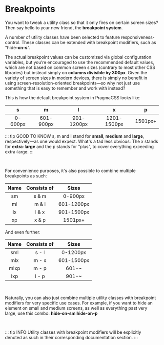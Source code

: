 # Breakpoints

You want to tweak a utility class so that it only fires on certain screen sizes?
Then say hello to your new friend, the **breakpoint system**.

A number of utility classes have been selected to feature responsiveness-control. These classes can be
extended with breakpoint modifiers, such as "hide<b>-on-s</b>".

The actual breakpoint values can be customized via global configuration variables, but you're encouraged to use
the recommended default values, which are not based on common screen sizes (contrary to most other CSS libraries)
but instead simply on **columns divisible by 300px**. Given the variety of screen sizes in modern devices,
there is simply no benefit in using screen-resolution-oriented breakpoints&mdash;so why not just
use something that is easy to remember and work with instead?

This is how the default breakpoint system in PragmaCSS looks like:

| s       | m         | l          | x           | p        |
|:-------:|:---------:|:----------:|:-----------:|:--------:|
| 0-600px | 601-900px | 901-1200px | 1201-1500px | 1501px+  |

::: tip GOOD TO KNOW
s, m and l stand for **small**, **medium** and **large**, respectively&mdash;as one would expect.
What's a tad less obvious: The x stands for **extra-large** and the p stands for "plus",
to cover everything exceeding extra-large.
:::

<br>

For convenience purposes, it's also possible to combine multiple breakpoints as such:

| Name | Consists of | Sizes      |
|:----:|:-----------:|:----------:|
| sm   | s & m       | 0-900px    |
| ml   | m & l       | 601-1200px |
| lx   | l & x       | 901-1500px |
| xp   | x & p       | 1501px+    |

And even further:

| Name | Consists of  | Sizes      |
|:----:|:------------:|:----------:|
| sml  | s - l        | 0-1200px   |
| mlx  | m - x        | 601-1500px |
| mlxp | m - p        | 601-~      |
| lxp  | l - p        | 901-~      |

<br>

Naturally, you can also just combine multiple utility classes with breakpoint modifiers for very specific
use cases. For example, if you want to hide an element on small and medium screens, as well as everything
past very large, use this combo: **hide-on-sm hide-on-p**

<br>

::: tip INFO
Utility classes with breakpoint modifiers will be explicitly denoted as such in their
corresponding documentation section.
:::
